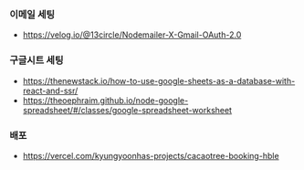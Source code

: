 ### 이메일 세팅

- https://velog.io/@13circle/Nodemailer-X-Gmail-OAuth-2.0

### 구글시트 세팅

- https://thenewstack.io/how-to-use-google-sheets-as-a-database-with-react-and-ssr/
- https://theoephraim.github.io/node-google-spreadsheet/#/classes/google-spreadsheet-worksheet

### 배포

- https://vercel.com/kyungyoonhas-projects/cacaotree-booking-hble
